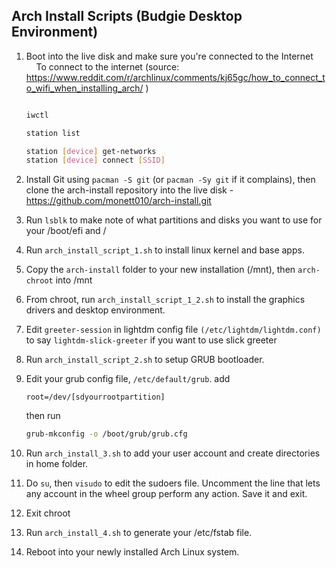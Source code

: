 ## Arch Install Scripts (Budgie Desktop Environment)



1. Boot into the live disk and make sure you're connected to the Internet
       To connect to the internet (source: https://www.reddit.com/r/archlinux/comments/kj65gc/how_to_connect_to_wifi_when_installing_arch/ )
   
   ```bash
   
   iwctl
   
   station list
   
   station [device] get-networks
   station [device] connect [SSID]
   
   ```

2. Install Git using ``pacman -S git`` (or ``pacman -Sy git`` if it complains), then clone the arch-install repository into the live disk - https://github.com/monett010/arch-install.git

3. Run ``lsblk`` to make note of what partitions and disks you want to use for your /boot/efi and / 

4. Run ``arch_install_script_1.sh`` to install linux kernel and base apps.

5. Copy the ``arch-install`` folder to your new installation (/mnt), then ``arch-chroot`` into /mnt

6. From chroot, run ``arch_install_script_1_2.sh`` to install the graphics drivers and desktop environment.

7. Edit ``greeter-session`` in lightdm config file ``(/etc/lightdm/lightdm.conf)`` to say ``lightdm-slick-greeter`` if you want to use slick greeter

8. Run ``arch_install_script_2.sh`` to setup GRUB bootloader.

9. Edit your grub config file, ``/etc/default/grub``. add 
   
   ```plaintext
   root=/dev/[sdyourrootpartition]
   ```
   
   then run 
   
   ```bash
   grub-mkconfig -o /boot/grub/grub.cfg
   ```
   
   

10. Run ``arch_install_3.sh`` to add your user account and create directories in home folder. 

11. Do ``su``, then ``visudo`` to edit the sudoers file. Uncomment the line that lets any account in the wheel group perform any action. Save it and exit.

12. Exit chroot

13. Run ``arch_install_4.sh`` to generate your /etc/fstab file.

14. Reboot into your newly installed Arch Linux system.
